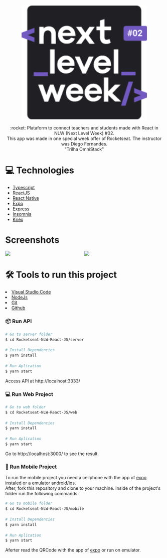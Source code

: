 <p align="center">
   <img src="public/images/NLW.png" alt="Turma" width="400"/>   
</p>
<p align="center">:rocket: Plataform to connect teachers and students made with React in NLW (Next Level Week) #02. <br>
This app was made in one special week offer of Rocketseat. The instructor was Diego  Fernandes.<br>
"Trilha OmniStack"
</p>

# :computer: Technologies
<ul>
 <li><a href="https://www.typescriptlang.org/">Typescript</a></li> 
  <li><a href="https://reactjs.org/">ReactJS</a></li>
  <li><a href="https://reactnative.dev/">React Native</a></li>
  <li><a href="https://expo.io/">Expo</a></li>
  <li><a href="https://expressjs.com/en/api.html#express">Express</a></li>
  <li><a href="https://insomnia.rest/">Insomnia</a></li>
  <li><a href="http://knexjs.org/">Knex</a></li>
</ul>

# Screenshots
<div style="display: flex; flex-direction: 'row'; align-items: 'center';">
   <img src=".github/web-landing.png" width="400px">
   <img src="web/src/assets/images/landing.svg" width="400px">
</div>


# 🛠️ Tools to run this project

<li><a href="https://code.visualstudio.com/">Visual Studio Code</a></li>
<li><a href="https://nodejs.org/en/">NodeJs</a></li>
<li><a href="https://git-scm.com/">Git</a></li>
<li><a href="https://github.com/">Github</a></li>




### 📦 Run API

```bash
# Go to server folder
$ cd Rocketseat-NLW-React-JS/server

# Install Dependencies
$ yarn install

# Run Aplication
$ yarn start
```
Access API at http://localhost:3333/

### 💻 Run Web Project

```bash
# Go to web folder
$ cd Rocketseat-NLW-React-JS/web

# Install Dependencies
$ yarn install

# Run Aplication
$ yarn start
```
Go to http://localhost:3000/ to see the result.

### 📱 Run Mobile Project

To run the mobile project you need a cellphone with the app of [expo](https://play.google.com/store/apps/details?id=host.exp.exponent) instaled or a emulator android/ios.
<br />
After, fork this repository and clone to your machine. Inside of the project's folder run the following commands:

```bash
# Go to mobile folder
$ cd Rocketseat-NLW-React-JS/mobile

# Install Dependencies
$ yarn install

# Run Aplication
$ yarn start
```
Aferter read the QRCode with the app of [expo](https://play.google.com/store/apps/details?id=host.exp.exponent) or run on emulator.